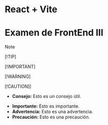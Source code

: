 # React + Vite
# Examen de FrontEnd III

> [!NOTE]
> 
> [!TIP]
> 
> [!IMPORTANT]
> 
> [!WARNING]
> 
> [!CAUTION]]
> - **Consejo:** Esto es un consejo útil.
- **Importante:** Esto es importante.
- **Advertencia:** Esto es una advertencia.
- **Precaución:** Esto es una precaución.




